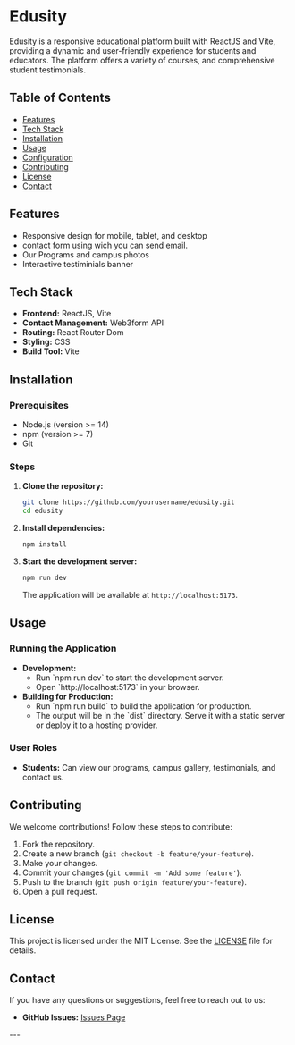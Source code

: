 # Edusity

Edusity is a responsive educational platform built with ReactJS and Vite, providing a dynamic and user-friendly experience for students and educators. The platform offers a variety of courses, and comprehensive student testimonials.

## Table of Contents

<ul>
  <li><a href="#features">Features</a></li>
  <li><a href="#tech-stack">Tech Stack</a></li>
  <li><a href="#installation">Installation</a></li>
  <li><a href="#usage">Usage</a></li>
  <li><a href="#configuration">Configuration</a></li>
  <li><a href="#contributing">Contributing</a></li>
  <li><a href="#license">License</a></li>
  <li><a href="#contact">Contact</a></li>
</ul>

## Features

<ul>
  <li>Responsive design for mobile, tablet, and desktop</li>
  <li>contact form using wich you can send email.</li>
  <li>Our Programs and campus photos</li>
  <li>Interactive  testiminials banner</li>
</ul>

## Tech Stack

<ul>
  <li><strong>Frontend:</strong> ReactJS, Vite</li>
  <li><strong>Contact Management:</strong> Web3form API</li>
  <li><strong>Routing:</strong> React Router Dom</li>
  <li><strong>Styling:</strong> CSS </li>
  <li><strong>Build Tool:</strong> Vite</li>
</ul>

## Installation

### Prerequisites

<ul>
  <li>Node.js (version >= 14)</li>
  <li>npm (version >= 7)</li>
  <li>Git</li>
</ul>

### Steps

1. **Clone the repository:**
    ```bash
    git clone https://github.com/yourusername/edusity.git
    cd edusity
    ```

2. **Install dependencies:**
    ```bash
    npm install
    ```

3. **Start the development server:**
    ```bash
    npm run dev
    ```

    The application will be available at `http://localhost:5173`.

## Usage

### Running the Application

<ul>
  <li><strong>Development:</strong>
    <ul>
      <li>Run `npm run dev` to start the development server.</li>
      <li>Open `http://localhost:5173` in your browser.</li>
    </ul>
  </li>

  <li><strong>Building for Production:</strong>
    <ul>
      <li>Run `npm run build` to build the application for production.</li>
      <li>The output will be in the `dist` directory. Serve it with a static server or deploy it to a hosting provider.</li>
    </ul>
  </li>
</ul>

### User Roles

<ul>
  <li><strong>Students:</strong> Can view our programs, campus gallery, testimonials, and contact us.</li>
</ul>

## Contributing

We welcome contributions! Follow these steps to contribute:

1. Fork the repository.
2. Create a new branch (`git checkout -b feature/your-feature`).
3. Make your changes.
4. Commit your changes (`git commit -m 'Add some feature'`).
5. Push to the branch (`git push origin feature/your-feature`).
6. Open a pull request.

## License

This project is licensed under the MIT License. See the [LICENSE](LICENSE) file for details.

## Contact

If you have any questions or suggestions, feel free to reach out to us:

<ul>
  <li><strong>GitHub Issues:</strong> <a href="https://github.com/amantiwarix/edusity/issues">Issues Page</a></li>
</ul>
---


